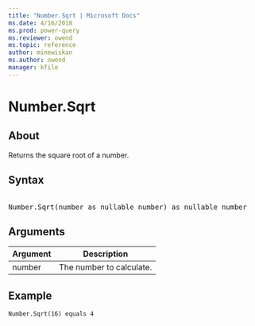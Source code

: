 ```yaml
---
title: "Number.Sqrt | Microsoft Docs"
ms.date: 4/16/2018
ms.prod: power-query
ms.reviewer: owend
ms.topic: reference
author: minewiskan
ms.author: owend
manager: kfile
---
```

# Number.Sqrt

  
## About  
Returns the square root of a number.  
  
## Syntax

<pre> 
Number.Sqrt(number as nullable number) as nullable number  
</pre>
  
## Arguments  
  
|Argument|Description|  
|------------|---------------|  
|number|The number to calculate.|  
  
## Example  
  
```powerquery-m
Number.Sqrt(16) equals 4  
```  
